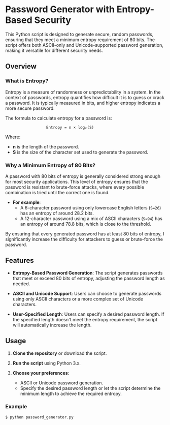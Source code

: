 # Password Generator with Entropy-Based Security

This Python script is designed to generate secure, random passwords, ensuring that they meet a minimum entropy requirement of 80 bits. The script offers both ASCII-only and Unicode-supported password generation, making it versatile for different security needs.

## Overview

### What is Entropy?

Entropy is a measure of randomness or unpredictability in a system. In the context of passwords, entropy quantifies how difficult it is to guess or crack a password. It is typically measured in bits, and higher entropy indicates a more secure password.

The formula to calculate entropy for a password is:

                      Entropy = n × log₂(S)

Where:

- **n** is the length of the password.
- **S** is the size of the character set used to generate the password.

### Why a Minimum Entropy of 80 Bits?

A password with 80 bits of entropy is generally considered strong enough for most security applications. This level of entropy ensures that the password is resistant to brute-force attacks, where every possible combination is tried until the correct one is found.

- **For example**:
  - A 6-character password using only lowercase English letters (`S=26`) has an entropy of around 28.2 bits.
  - A 12-character password using a mix of ASCII characters (`S=94`) has an entropy of around 78.8 bits, which is close to the threshold.

By ensuring that every generated password has at least 80 bits of entropy, I significantly increase the difficulty for attackers to guess or brute-force the password.

## Features

- **Entropy-Based Password Generation**: The script generates passwords that meet or exceed 80 bits of entropy, adjusting the password length as needed.

- **ASCII and Unicode Support**: Users can choose to generate passwords using only ASCII characters or a more complex set of Unicode characters.

- **User-Specified Length**: Users can specify a desired password length. If the specified length doesn't meet the entropy requirement, the script will automatically increase the length.

## Usage

1. **Clone the repository** or download the script.

2. **Run the script** using Python 3.x.

3. **Choose your preferences**:
   - ASCII or Unicode password generation.
   - Specify the desired password length or let the script determine the minimum length to achieve the required entropy.

### Example

```bash
$ python password_generator.py

